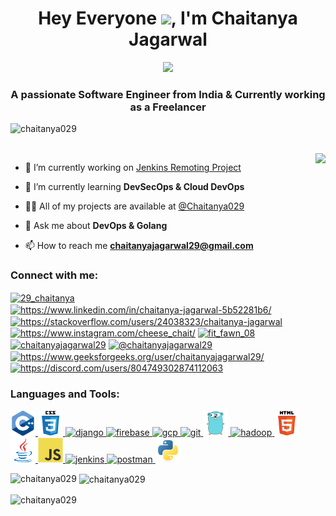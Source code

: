 <h1 align="center">Hey Everyone <img src="https://emojis.slackmojis.com/emojis/images/1577305505/7373/hand_wave.gif?1577305505" width="50" />, I'm Chaitanya Jagarwal</h1>
<div align="center"> <img src="https://user-images.githubusercontent.com/74038190/221352995-5ac18bdf-1a19-4f99-bbb6-77559b220470.gif"> </div>
<h3 align="center">A passionate Software Engineer from India & Currently working as a Freelancer</h3>
<p align="left"> <img src="https://komarev.com/ghpvc/?username=chaitanya029&label=Profile%20views&color=0e75b6&style=flat" alt="chaitanya029" /> </p>
<br clear="both"> <img align="right" height="300" src="https://user-images.githubusercontent.com/74038190/229223263-cf2e4b07-2615-4f87-9c38-e37600f8381a.gif"  />

- 🔭 I’m currently working on [Jenkins Remoting Project](https://github.com/Chaitanya029/remoting)

- 🌱 I’m currently learning **DevSecOps & Cloud DevOps**

- 👨‍💻 All of my projects are available at [@Chaitanya029](https://github.com/Chaitanya029/)

- 💬 Ask me about **DevOps & Golang**

- 📫 How to reach me **chaitanyajagarwal29@gmail.com**

<h3 align="left">Connect with me:</h3>
<p align="left">
<a href="https://twitter.com/29_chaitanya" target="blank"><img align="center" src="https://raw.githubusercontent.com/rahuldkjain/github-profile-readme-generator/master/src/images/icons/Social/twitter.svg" alt="29_chaitanya" height="30" width="40" /></a>
<a href="https://linkedin.com/in/https://www.linkedin.com/in/chaitanya-jagarwal-5b52281b6/" target="blank"><img align="center" src="https://raw.githubusercontent.com/rahuldkjain/github-profile-readme-generator/master/src/images/icons/Social/linked-in-alt.svg" alt="https://www.linkedin.com/in/chaitanya-jagarwal-5b52281b6/" height="30" width="40" /></a>
<a href="https://stackoverflow.com/users/https://stackoverflow.com/users/24038323/chaitanya-jagarwal" target="blank"><img align="center" src="https://raw.githubusercontent.com/rahuldkjain/github-profile-readme-generator/master/src/images/icons/Social/stack-overflow.svg" alt="https://stackoverflow.com/users/24038323/chaitanya-jagarwal" height="30" width="40" /></a>
<a href="https://instagram.com/https://www.instagram.com/cheese_chait/" target="blank"><img align="center" src="https://raw.githubusercontent.com/rahuldkjain/github-profile-readme-generator/master/src/images/icons/Social/instagram.svg" alt="https://www.instagram.com/cheese_chait/" height="30" width="40" /></a>
<a href="https://www.codechef.com/users/fit_fawn_08" target="blank"><img align="center" src="https://cdn.jsdelivr.net/npm/simple-icons@3.1.0/icons/codechef.svg" alt="fit_fawn_08" height="30" width="40" /></a>
<a href="https://www.leetcode.com/chaitanyajagarwal29" target="blank"><img align="center" src="https://raw.githubusercontent.com/rahuldkjain/github-profile-readme-generator/master/src/images/icons/Social/leet-code.svg" alt="chaitanyajagarwal29" height="30" width="40" /></a>
<a href="https://www.hackerearth.com/@chaitanyajagarwal29" target="blank"><img align="center" src="https://raw.githubusercontent.com/rahuldkjain/github-profile-readme-generator/master/src/images/icons/Social/hackerearth.svg" alt="@chaitanyajagarwal29" height="30" width="40" /></a>
<a href="https://auth.geeksforgeeks.org/user/https://www.geeksforgeeks.org/user/chaitanyajagarwal29/" target="blank"><img align="center" src="https://raw.githubusercontent.com/rahuldkjain/github-profile-readme-generator/master/src/images/icons/Social/geeks-for-geeks.svg" alt="https://www.geeksforgeeks.org/user/chaitanyajagarwal29/" height="30" width="40" /></a>
<a href="https://discord.gg/https://discord.com/users/804749302874112063" target="blank"><img align="center" src="https://raw.githubusercontent.com/rahuldkjain/github-profile-readme-generator/master/src/images/icons/Social/discord.svg" alt="https://discord.com/users/804749302874112063" height="30" width="40" /></a>
</p>




<h3 align="left">Languages and Tools:</h3>
<p align="left"> <a href="https://www.w3schools.com/cpp/" target="_blank" rel="noreferrer"> <img src="https://raw.githubusercontent.com/devicons/devicon/master/icons/cplusplus/cplusplus-original.svg" alt="cplusplus" width="40" height="40"/> </a> <a href="https://www.w3schools.com/css/" target="_blank" rel="noreferrer"> <img src="https://raw.githubusercontent.com/devicons/devicon/master/icons/css3/css3-original-wordmark.svg" alt="css3" width="40" height="40"/> </a> <a href="https://www.djangoproject.com/" target="_blank" rel="noreferrer"> <img src="https://cdn.worldvectorlogo.com/logos/django.svg" alt="django" width="40" height="40"/> </a> <a href="https://firebase.google.com/" target="_blank" rel="noreferrer"> <img src="https://www.vectorlogo.zone/logos/firebase/firebase-icon.svg" alt="firebase" width="40" height="40"/> </a> <a href="https://cloud.google.com" target="_blank" rel="noreferrer"> <img src="https://www.vectorlogo.zone/logos/google_cloud/google_cloud-icon.svg" alt="gcp" width="40" height="40"/> </a> <a href="https://git-scm.com/" target="_blank" rel="noreferrer"> <img src="https://www.vectorlogo.zone/logos/git-scm/git-scm-icon.svg" alt="git" width="40" height="40"/> </a> <a href="https://golang.org" target="_blank" rel="noreferrer"> <img src="https://raw.githubusercontent.com/devicons/devicon/master/icons/go/go-original.svg" alt="go" width="40" height="40"/> </a> <a href="https://hadoop.apache.org/" target="_blank" rel="noreferrer"> <img src="https://www.vectorlogo.zone/logos/apache_hadoop/apache_hadoop-icon.svg" alt="hadoop" width="40" height="40"/> </a> <a href="https://www.w3.org/html/" target="_blank" rel="noreferrer"> <img src="https://raw.githubusercontent.com/devicons/devicon/master/icons/html5/html5-original-wordmark.svg" alt="html5" width="40" height="40"/> </a> <a href="https://www.java.com" target="_blank" rel="noreferrer"> <img src="https://raw.githubusercontent.com/devicons/devicon/master/icons/java/java-original.svg" alt="java" width="40" height="40"/> </a> <a href="https://developer.mozilla.org/en-US/docs/Web/JavaScript" target="_blank" rel="noreferrer"> <img src="https://raw.githubusercontent.com/devicons/devicon/master/icons/javascript/javascript-original.svg" alt="javascript" width="40" height="40"/> </a> <a href="https://www.jenkins.io" target="_blank" rel="noreferrer"> <img src="https://www.vectorlogo.zone/logos/jenkins/jenkins-icon.svg" alt="jenkins" width="40" height="40"/> </a> <a href="https://postman.com" target="_blank" rel="noreferrer"> <img src="https://www.vectorlogo.zone/logos/getpostman/getpostman-icon.svg" alt="postman" width="40" height="40"/> </a> <a href="https://www.python.org" target="_blank" rel="noreferrer"> <img src="https://raw.githubusercontent.com/devicons/devicon/master/icons/python/python-original.svg" alt="python" width="40" height="40"/> </a> </p>

<p><img align="left" src="https://github-readme-stats.vercel.app/api/top-langs?username=chaitanya029&show_icons=true&locale=en&layout=compact" alt="chaitanya029" /></p>

<p>&nbsp;<img align="center" src="https://github-readme-stats.vercel.app/api?username=chaitanya029&show_icons=true&locale=en" alt="chaitanya029" /></p>

<p><img align="center" src="https://github-readme-streak-stats.herokuapp.com/?user=chaitanya029&" alt="chaitanya029" /></p>
